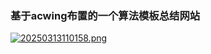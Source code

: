 ### 基于acwing布置的一个算法模板总结网站

[![20250313110158.png](https://i.postimg.cc/zBwcn8hN/20250313110158.png)](https://postimg.cc/xJC5Qrgp)
